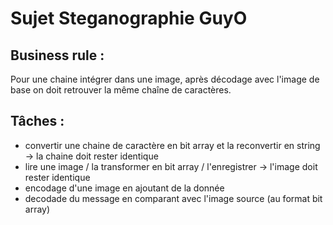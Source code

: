 # Sujet Steganographie GuyO


## Business rule :
Pour une chaine intégrer dans une image, après décodage avec l'image de base on doit retrouver la même chaîne de caractères.


## Tâches : 
- convertir une chaine de caractère en bit array et la reconvertir en string -> la chaine doit rester identique
- lire une image / la transformer en bit array / l'enregistrer -> l'image doit rester identique
- encodage d'une image en ajoutant de la donnée
- decodade du message en comparant avec l'image source (au format bit array)


